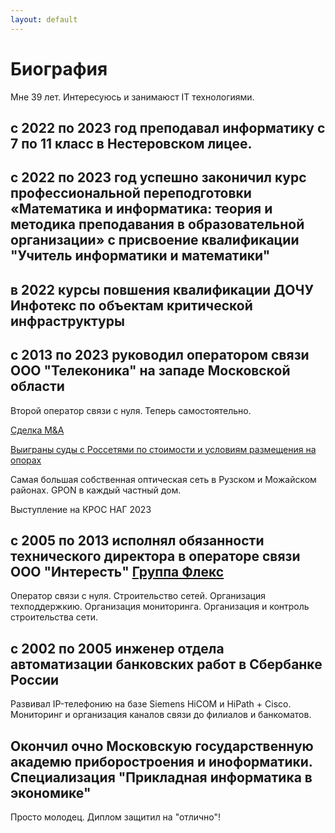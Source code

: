```yaml
---
layout: default
---
```


# Биография

Мне 39 лет. Интересуюсь и занимаюст IT технологиями.

## c 2022 по 2023 год преподавал информатику с 7 по 11 класс в Нестеровском лицее.

## с 2022 по 2023 год успешно законичил курс профессиональной переподготовки «Математика и информатика: теория и методика преподавания в образовательной организации» с присвоение квалификации "Учитель информатики и математики"

## в 2022 курсы повшения квалификации ДОЧУ Инфотекс по объектам критической инфраструктуры

## с 2013 по 2023 руководил оператором связи ООО "Телеконика" на западе Московской области
Второй оператор связи с нуля. Теперь самостоятельно. 

[Сделка M&A](https://www.cableman.ru/content/alma-tv-priobrel-neskolko-provaiderov-v-moskve-i-podmoskove)

[Выиграны суды с Россетями по стоимости и условиям размещения на опорах](https://www.rbc.ru/technology_and_media/16/01/2024/65a68b109a794742c9c8fef5?utm_source=application&utm_source=application)

Самая большая собственная оптическая сеть в Рузском и Можайском районах. GPON в каждый частный дом. 

Выступление на КРОС НАГ 2023 

## с 2005 по 2013 исполнял обязанности технического директора в операторе связи ООО "Интересть" [Группа Флекс](flex.ru)

Оператор связи с нуля. 
Строительство сетей. 
Организация техподдержкию. 
Организация мониторинга. 
Организация и контроль строительства сети.

## с 2002 по 2005 инженер отдела автоматизации банковских работ в Сбербанке России

Развивал IP-телефонию на базе Siemens HiCOM и HiPath + Cisco. Мониторинг и организация каналов связи до филиалов и банкоматов.

## Окончил очно Московскую государственную академю приборостроения и иноформатики. Специализация "Прикладная информатика в экономике"

Просто молодец. Диплом защитил на "отлично"!


